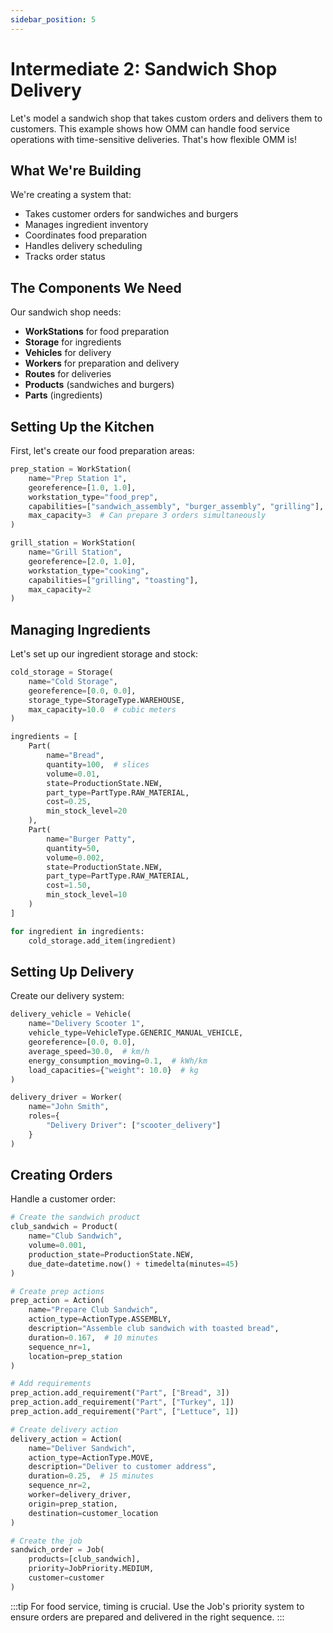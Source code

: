 ```yaml
---
sidebar_position: 5
---
```


# Intermediate 2: Sandwich Shop Delivery

Let's model a sandwich shop that takes custom orders and delivers them to customers. This example shows how OMM can handle food service operations with time-sensitive deliveries. That's how flexible OMM is! 

## What We're Building

We're creating a system that:
- Takes customer orders for sandwiches and burgers
- Manages ingredient inventory
- Coordinates food preparation
- Handles delivery scheduling
- Tracks order status

## The Components We Need

Our sandwich shop needs:
- **WorkStations** for food preparation
- **Storage** for ingredients
- **Vehicles** for delivery
- **Workers** for preparation and delivery
- **Routes** for deliveries
- **Products** (sandwiches and burgers)
- **Parts** (ingredients)

## Setting Up the Kitchen

First, let's create our food preparation areas:

```python
prep_station = WorkStation(
    name="Prep Station 1",
    georeference=[1.0, 1.0],
    workstation_type="food_prep",
    capabilities=["sandwich_assembly", "burger_assembly", "grilling"],
    max_capacity=3  # Can prepare 3 orders simultaneously
)

grill_station = WorkStation(
    name="Grill Station",
    georeference=[2.0, 1.0],
    workstation_type="cooking",
    capabilities=["grilling", "toasting"],
    max_capacity=2
)
```

## Managing Ingredients

Let's set up our ingredient storage and stock:

```python
cold_storage = Storage(
    name="Cold Storage",
    georeference=[0.0, 0.0],
    storage_type=StorageType.WAREHOUSE,
    max_capacity=10.0  # cubic meters
)

ingredients = [
    Part(
        name="Bread",
        quantity=100,  # slices
        volume=0.01,
        state=ProductionState.NEW,
        part_type=PartType.RAW_MATERIAL,
        cost=0.25,
        min_stock_level=20
    ),
    Part(
        name="Burger Patty",
        quantity=50,
        volume=0.002,
        state=ProductionState.NEW,
        part_type=PartType.RAW_MATERIAL,
        cost=1.50,
        min_stock_level=10
    )
]

for ingredient in ingredients:
    cold_storage.add_item(ingredient)
```

## Setting Up Delivery

Create our delivery system:

```python
delivery_vehicle = Vehicle(
    name="Delivery Scooter 1",
    vehicle_type=VehicleType.GENERIC_MANUAL_VEHICLE,
    georeference=[0.0, 0.0],
    average_speed=30.0,  # km/h
    energy_consumption_moving=0.1,  # kWh/km
    load_capacities={"weight": 10.0}  # kg
)

delivery_driver = Worker(
    name="John Smith",
    roles={
        "Delivery Driver": ["scooter_delivery"]
    }
)
```

## Creating Orders

Handle a customer order:

```python
# Create the sandwich product
club_sandwich = Product(
    name="Club Sandwich",
    volume=0.001,
    production_state=ProductionState.NEW,
    due_date=datetime.now() + timedelta(minutes=45)
)

# Create prep actions
prep_action = Action(
    name="Prepare Club Sandwich",
    action_type=ActionType.ASSEMBLY,
    description="Assemble club sandwich with toasted bread",
    duration=0.167,  # 10 minutes
    sequence_nr=1,
    location=prep_station
)

# Add requirements
prep_action.add_requirement("Part", ["Bread", 3])
prep_action.add_requirement("Part", ["Turkey", 1])
prep_action.add_requirement("Part", ["Lettuce", 1])

# Create delivery action
delivery_action = Action(
    name="Deliver Sandwich",
    action_type=ActionType.MOVE,
    description="Deliver to customer address",
    duration=0.25,  # 15 minutes
    sequence_nr=2,
    worker=delivery_driver,
    origin=prep_station,
    destination=customer_location
)

# Create the job
sandwich_order = Job(
    products=[club_sandwich],
    priority=JobPriority.MEDIUM,
    customer=customer
)
```

:::tip
For food service, timing is crucial. Use the Job's priority system to ensure orders are prepared and delivered in the right sequence.
:::